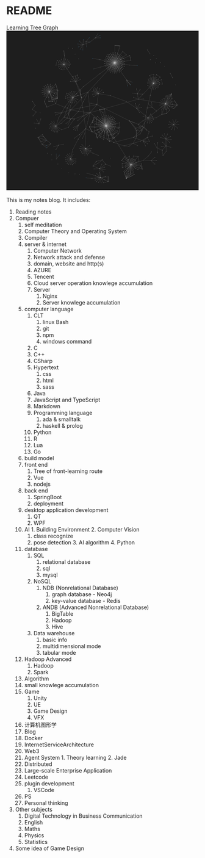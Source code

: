 # README

Learning Tree Graph
![](2022-12-09-01-59-01.png)

This is my notes blog. It includes:

1. Reading notes
2. Compuer
    1. self meditation
    2. Computer Theory and Operating System
    3. Compiler
    4. server & internet
       1. Computer Network
       2. Network attack and defense
       3. domain, website and http(s)
       4. AZURE
       5. Tencent
       6. Cloud server operation knowlege accumulation
       7. Server
          1. Nginx
          2. Server knowlege accumulation
    5. computer language
        1. CLT
           1. linux Bash
           2. git
           3. npm
           4. windows command
        2. C
        3. C++
        4. CSharp
        5. Hypertext
           1. css
           2. html
           3. sass
        6. Java
        7. JavaScript and TypeScript
        8. Markdown
        9. Programming language
           1. ada & smalltalk
           2. haskell & prolog
        10. Python
        11. R
        12. Lua
        13. Go
    6. build model
    7. front end
       1. Tree of front-learning route
       2. Vue
       3. nodejs
    8. back end
       1. SpringBoot
       2. deployment
    9. desktop application development
       1.  QT
       2.  WPF
    10. AI
       1. Building Environment
       2. Computer Vision
          1. class recognize
          2. pose detection
       3. AI algorithm
       4. Python
    11. database
        1.  SQL
            1.  relational database
            2.  sql
            3.  mysql
        2.  NoSQL
            1.  NDB (Nonrelational Database)
                1.  graph database - Neo4j
                2.  key-value database - Redis
            2.  ANDB (Advanced Nonrelational Database)
                1.  BigTable
                2.  Hadoop
                3.  Hive
        3.  Data warehouse
            1.  basic info
            2.  multidimensional mode
            3.  tabular mode
    12. Hadoop Advanced
        1.  Hadoop
        2.  Spark
    13. Algorithm
    14. small knowlege accumulation
    15. Game
        1.  Unity
        2.  UE
        3.  Game Design
        4.  VFX
    16. 计算机图形学
    17. Blog
    18. Docker
    19. InternetServiceArchitecture
    20. Web3
    21. Agent System
       1. Theory learning
       2. Jade
    22. Distributed
    23. Large-scale Enterprise Application
    24. Leetcode
    25. plugin development
        1.  VSCode
    26. PS
    27. Personal thinking
3.  Other subjects
    1.  Digital Technology in Business Communication
    2.  English
    3.  Maths
    4.  Physics
    5.  Statistics
4. Some idea of Game Design